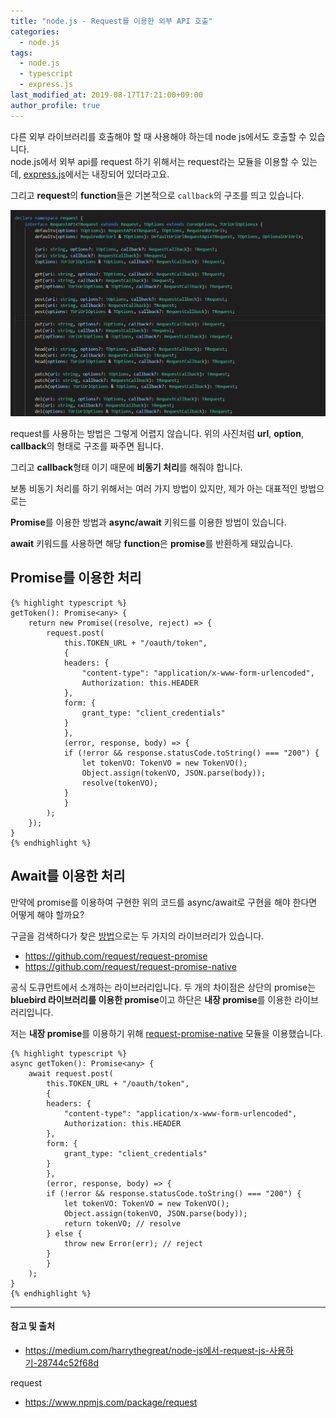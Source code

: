 ```yaml
---
title: "node.js - Request를 이용한 외부 API 호출"
categories: 
  - node.js
tags:
  - node.js
  - typescript
  - express.js
last_modified_at: 2019-08-17T17:21:00+09:00
author_profile: true
---
```

다른 외부 라이브러리를 호출해야 할 때 사용해야 하는데 node js에서도 호출할 수 있습니다.<br />
node.js에서 외부 api를 request 하기 위해서는 request라는 모듈을 이용할 수 있는데, [express.js](https://expressjs.com/ko/)에서는 내장되어 있더라고요.

그리고 **request**의 **function**들은 기본적으로 `callback`의 구조를 띄고 있습니다.

![1](/assets/img/posts/nodejs/request/1.png)

request를 사용하는 방법은 그렇게 어렵지 않습니다.
위의 사진처럼 **url**, **option**, **callback**의 형태로 구조를 짜주면 됩니다.

그리고 **callback**형태 이기 때문에 **비동기 처리**를 해줘야 합니다.

보통 비동기 처리를 하기 위해서는 여러 가지 방법이 있지만, 제가 아는 대표적인 방법으로는 

**Promise**를 이용한 방법과 **async/await** 키워드를 이용한 방법이 있습니다.

**await** 키워드를 사용하면 해당 **function**은 **promise**를 반환하게 돼있습니다.

## Promise를 이용한 처리

    {% highlight typescript %}
    getToken(): Promise<any> {
        return new Promise((resolve, reject) => {
            request.post(
                this.TOKEN_URL + "/oauth/token",
                {
                headers: {
                    "content-type": "application/x-www-form-urlencoded",
                    Authorization: this.HEADER
                },
                form: {
                    grant_type: "client_credentials"
                }
                },
                (error, response, body) => {
                if (!error && response.statusCode.toString() === "200") {
                    let tokenVO: TokenVO = new TokenVO();
                    Object.assign(tokenVO, JSON.parse(body));
                    resolve(tokenVO);
                }
                }
            );
        });
    }    
    {% endhighlight %}

## Await를 이용한 처리

만약에 promise를 이용하여 구현한 위의 코드를 async/await로 구현을 해야 한다면 어떻게 해야 할까요?

구글을 검색하다가 찾은 [방법](https://medium.com/harrythegreat/node-js에서-request-js-사용하기-28744c52f68d)으로는 두 가지의 라이브러리가 있습니다.

- <https://github.com/request/request-promise>
- <https://github.com/request/request-promise-native>

공식 도큐먼트에서 소개하는 라이브러리입니다. 두 개의 차이점은 상단의 promise는 **bluebird 라이브러리를 이용한 promise**이고 하단은 **내장 promise**를 이용한 라이브러리입니다. 

저는 **내장 promise**를 이용하기 위해 [request-promise-native](https://github.com/request/request-promise-native) 모듈을 이용했습니다.

    {% highlight typescript %}
    async getToken(): Promise<any> {
        await request.post(
            this.TOKEN_URL + "/oauth/token",
            {
            headers: {
                "content-type": "application/x-www-form-urlencoded",
                Authorization: this.HEADER
            },
            form: {
                grant_type: "client_credentials"
            }
            },
            (error, response, body) => {
            if (!error && response.statusCode.toString() === "200") {
                let tokenVO: TokenVO = new TokenVO();
                Object.assign(tokenVO, JSON.parse(body));
                return tokenVO; // resolve
            } else {
                throw new Error(err); // reject
            }
            }
        );
    }    
    {% endhighlight %}    


---
#### 참고 및 출처

- <https://medium.com/harrythegreat/node-js에서-request-js-사용하기-28744c52f68d>

request
- <https://www.npmjs.com/package/request>